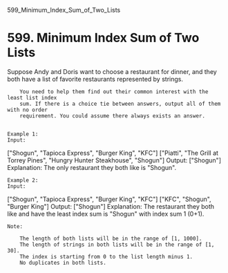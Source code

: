 599_Minimum_Index_Sum_of_Two_Lists
# 599. Minimum Index Sum of Two Lists

Suppose Andy and Doris want to choose a restaurant for dinner, and they both have a list of
        favorite restaurants represented by strings.
    
    
        You need to help them find out their common interest with the least list index
        sum. If there is a choice tie between answers, output all of them with no order
        requirement. You could assume there always exists an answer.
    

    Example 1:
    Input:
["Shogun", "Tapioca Express", "Burger King", "KFC"]
["Piatti", "The Grill at Torrey Pines", "Hungry Hunter Steakhouse", "Shogun"]
Output: ["Shogun"]
Explanation: The only restaurant they both like is "Shogun".

    

    Example 2:
    Input:
["Shogun", "Tapioca Express", "Burger King", "KFC"]
["KFC", "Shogun", "Burger King"]
Output: ["Shogun"]
Explanation: The restaurant they both like and have the least index sum is "Shogun" with index sum 1 (0+1).

    

    Note:
    
        The length of both lists will be in the range of [1, 1000].
        The length of strings in both lists will be in the range of [1, 30].
        The index is starting from 0 to the list length minus 1.
        No duplicates in both lists.